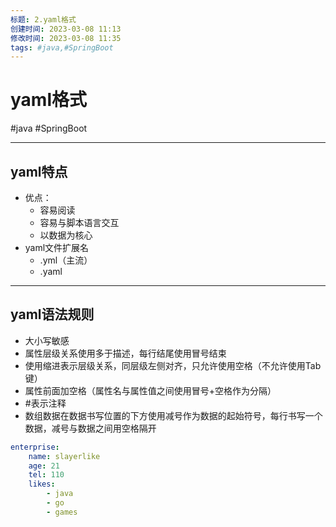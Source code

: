 ```yaml
---
标题: 2.yaml格式
创建时间: 2023-03-08 11:13
修改时间: 2023-03-08 11:35
tags: #java,#SpringBoot
---
```


# yaml格式
#java #SpringBoot 

---
## yaml特点
- 优点：
	- 容易阅读
	- 容易与脚本语言交互
	- 以数据为核心
- yaml文件扩展名
	- .yml（主流）
	- .yaml
---
## yaml语法规则
- 大小写敏感
- 属性层级关系使用多于描述，每行结尾使用冒号结束
- 使用缩进表示层级关系，同层级左侧对齐，只允许使用空格（不允许使用Tab键）
- 属性前面加空格（属性名与属性值之间使用冒号+空格作为分隔）
- \#表示注释
- 数组数据在数据书写位置的下方使用减号作为数据的起始符号，每行书写一个数据，减号与数据之间用空格隔开
```yaml
enterprise:
	name: slayerlike
	age: 21
	tel: 110
	likes:
		- java
		- go
		- games
```